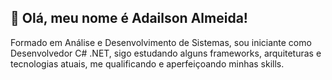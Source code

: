 ## 👋 Olá, meu nome é Adailson Almeida! ##


Formado em Análise e Desenvolvimento de Sistemas, sou iniciante como Desenvolvedor C# .NET, sigo estudando alguns frameworks, 
arquiteturas e tecnologias atuais, me qualificando e aperfeiçoando minhas skills.

